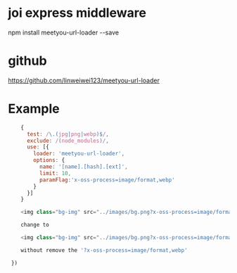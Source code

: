 # joi express middleware

npm install meetyou-url-loader --save

# github
https://github.com/linweiwei123/meetyou-url-loader

# Example

```javascript
    {
      test: /\.(jpg|png|webp)$/,
      exclude: /(node_modules)/,
      use: [{
        loader: 'meetyou-url-loader',
        options: {
          name: '[name].[hash].[ext]',
          limit: 10,
          paramFlag:'x-oss-process=image/format,webp'
        }
      }]
    }

    <img class="bg-img" src="../images/bg.png?x-oss-process=image/format,webp" alt="">

    change to

    <img class="bg-img" src="../images/bg.png?x-oss-process=image/format,webp" alt="">

    without remove the '?x-oss-process=image/format,webp'

 })
 ```


